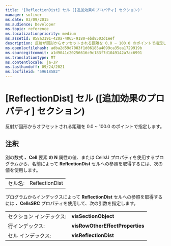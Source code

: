 ```yaml
---
title: '[ReflectionDist] セル ([追加効果のプロパティ] セクション)'
manager: soliver
ms.date: 03/09/2015
ms.audience: Developer
ms.topic: reference
ms.localizationpriority: medium
ms.assetid: 858a3191-420a-4065-9180-ebd8503d1eef
description: 反射が図形からオフセットされる距離を 0.0 ~ 100.0 のポイントで指定します。
ms.openlocfilehash: adba2d59d7003f1d06185a4099ca35ea1729919b
ms.sourcegitcommit: a1d9041c20256616c9c183f7d1049142a7ac6991
ms.translationtype: MT
ms.contentlocale: ja-JP
ms.lasthandoff: 09/24/2021
ms.locfileid: "59618582"
---
```

# <a name="reflectiondist-cell-additional-effect-properties-section"></a>[ReflectionDist] セル ([追加効果のプロパティ] セクション)

反射が図形からオフセットされる距離を 0.0 ~ 100.0 のポイントで指定します。 
  
## <a name="remarks"></a>注釈

別の数式 **、Cell** 要素 **の N** 属性の値、または CellsU プロパティを使用するプログラムから、名前によって **ReflectionDist** セルへの参照を取得するには、次の値を使用します。  
  
|||
|:-----|:-----|
| セル名:  <br/> | ReflectionDist  <br/> |
   
プログラムからインデックスによって **ReflectionDist** セルへの参照を取得するには **、CellsSRC** プロパティを使用して、次の引数を指定します。 
  
|||
|:-----|:-----|
| セクション インデックス:  <br/> |**visSectionObject** <br/> |
| 行インデックス:  <br/> |**visRowOtherEffectProperties** <br/> |
| セル インデックス:  <br/> |**visReflectionDist** <br/> |
   

